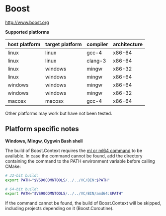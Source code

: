 Boost
=====
http://www.boost.org

**Supported platforms**

| host platform | target platform | compiler | architecture |
| ------------- | --------------- | -------- | ------------ |
| linux         | linux           | gcc-4    | x86-64       |
| linux         | linux           | clang-3  | x86-64       |
| linux         | windows         | mingw    | x86-32       |
| linux         | windows         | mingw    | x86-64       |
| windows       | windows         | mingw    | x86-64       |
| windows       | windows         | mingw    | x86-32       |
| macosx        | macosx          | gcc-4    | x86-64       |

Other platforms may work but have not been tested.


Platform specific notes
-----------------------
**Windows, Mingw, Cygwin Bash shell**

The build of Boost.Context requires the [ml or ml64 command](http://msdn.microsoft.com/en-us/library/s0ksfwcf.aspx) to be available. In case the command cannot be found, add the directory containing the command to the PATH environment variable before calling CMake:

```bash
# 32-bit build:
export PATH="$VS90COMNTOOLS/../../VC/BIN:$PATH"

# 64-bit build:
export PATH="$VS90COMNTOOLS/../../VC/BIN/amd64:$PATH"
```

If the command cannot be found, the build of Boost.Context will be skipped, including projects depending on it (Boost.Coroutine).

